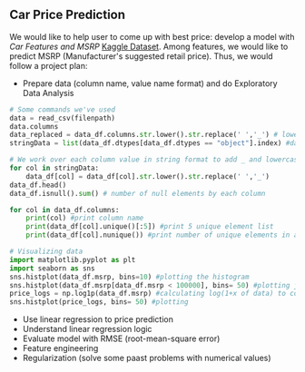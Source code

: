 ## Car Price Prediction
We would like to help user to come up with best price: develop a model with *Car Features and MSRP* [Kaggle Dataset](https://www.kaggle.com/CooperUnion/cardataset).
Among features, we would like to predict MSRP (Manufacturer's suggested retail price). Thus, we would follow a project plan:
- Prepare data (column name, value name format) and do Exploratory Data Analysis
```python
# Some commands we've used
data = read_csv(filenpath)
data.columns
data_replaced = data_df.columns.str.lower().str.replace(' ','_') # lowercase columns and replace spaces
stringData = list(data_df.dtypes[data_df.dtypes == "object"].index) #data column names that are objects with index

# We work over each column value in string format to add _ and lowercase
for col in stringData:
    data_df[col] = data_df[col].str.lower().str.replace(' ','_')
data_df.head()
data_df.isnull().sum() # number of null elements by each column
```
```python
for col in data_df.columns:
    print(col) #print column name
    print(data_df[col].unique()[:5]) #print 5 unique element list
    print(data_df[col].nunique()) #print number of unique elements in a column
```
```python
# Visualizing data
import matplotlib.pyplot as plt
import seaborn as sns
sns.histplot(data_df.msrp, bins=10) #plotting the histogram
sns.histplot(data_df.msrp[data_df.msrp < 100000], bins= 50) #plotting just msrp less than 100k
price_logs = np.log1p(data_df.msrp) #calculating log(1+x of data) to convert to a log scacale
sns.histplot(price_logs, bins= 50) #plotting
```
- Use linear regression to price prediction
- Understand linear regression logic
- Evaluate model with RMSE (root-mean-square error)
- Feature engineering
- Regularization (solve some paast problems with numerical values)

